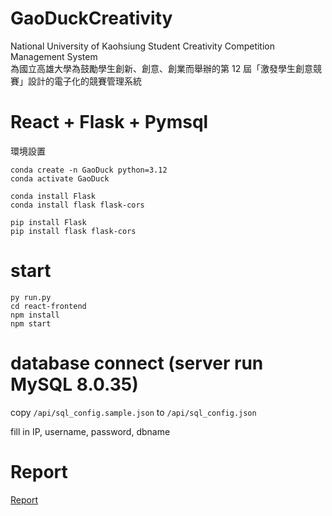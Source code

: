 # GaoDuckCreativity
National University of Kaohsiung Student Creativity Competition Management System  
為國立高雄大學為鼓勵學生創新、創意、創業而舉辦的第 12 屆「激發學生創意競賽」設計的電子化的競賽管理系統


# React + Flask + Pymsql

環境設置
```
conda create -n GaoDuck python=3.12
conda activate GaoDuck

conda install Flask
conda install flask flask-cors

pip install Flask
pip install flask flask-cors
```


# start
```
py run.py
cd react-frontend
npm install
npm start
```


# database connect (server run MySQL 8.0.35)
copy `/api/sql_config.sample.json` to `/api/sql_config.json`

fill in IP, username, password, dbname

# Report

[Report](./DB_Report_Final_for_pubilc.pdf)
